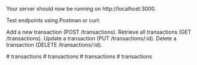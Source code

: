 Your server should now be running on http://localhost:3000.

Test endpoints using Postman or curl:

Add a new transaction (POST /transactions).
Retrieve all transactions (GET /transactions).
Update a transaction (PUT /transactions/:id).
Delete a transaction (DELETE /transactions/:id).


#   t r a n s a c t i o n s  
 #   t r a n s a c t i o n s  
 #   t r a n s a c t i o n s  
 #   t r a n s a c t i o n s  
 